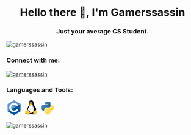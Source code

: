 <h1 align="center">Hello there 👋, I'm Gamerssassin</h1>
<h3 align="center">Just your average CS Student.</h3>

<p align="left"> <a href="https://twitter.com/gamerssassin" target="blank"><img src="https://img.shields.io/twitter/follow/gamerssassin?logo=twitter&style=for-the-badge" alt="gamerssassin" /></a> </p>

<h3 align="left">Connect with me:</h3>
<p align="left">
<a href="https://twitter.com/gamerssassin" target="blank"><img align="center" src="https://raw.githubusercontent.com/rahuldkjain/github-profile-readme-generator/master/src/images/icons/Social/twitter.svg" alt="gamerssassin" height="30" width="40" /></a>
</p>

<h3 align="left">Languages and Tools:</h3>
<p align="left"> <a href="https://www.cprogramming.com/" target="_blank" rel="noreferrer"> <img src="https://raw.githubusercontent.com/devicons/devicon/master/icons/c/c-original.svg" alt="c" width="40" height="40"/> </a> <a href="https://www.linux.org/" target="_blank" rel="noreferrer"> <img src="https://raw.githubusercontent.com/devicons/devicon/master/icons/linux/linux-original.svg" alt="linux" width="40" height="40"/> </a> <a href="https://www.python.org" target="_blank" rel="noreferrer"> <img src="https://raw.githubusercontent.com/devicons/devicon/master/icons/python/python-original.svg" alt="python" width="40" height="40"/> </a> </p>

<p><img align="center" src="https://github-readme-streak-stats.herokuapp.com/?user=gamerssassin&theme=dark" alt="gamerssassin" /></p>
